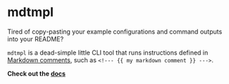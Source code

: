# mdtmpl
Tired of copy-pasting your example configurations and command outputs into your README?

`mdtmpl` is a dead-simple little CLI tool that runs instructions defined in [Markdown comments](https://docs.github.com/en/get-started/writing-on-github/getting-started-with-writing-and-formatting-on-github/basic-writing-and-formatting-syntax#hiding-content-with-comments), such as `<!--- {{ my markdown comment }} --->`.

**Check out the [docs](https://falcosuessgott.github.io/mdtmpl/)**
